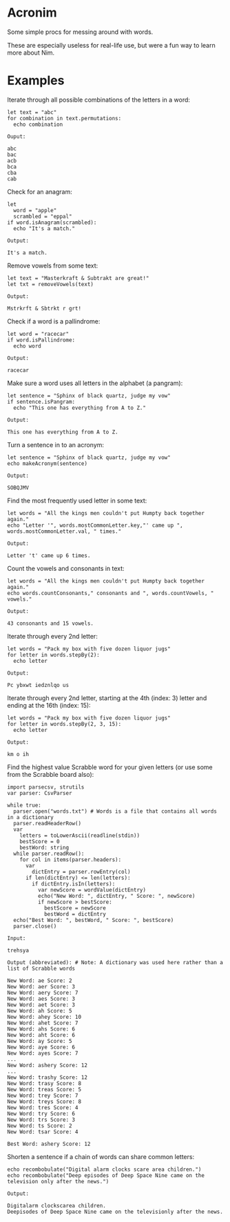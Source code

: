 # Acronim
Some simple procs for messing around with words.

These are especially useless for real-life use, but were a fun way to learn more about Nim.

# Examples

Iterate through all possible combinations of the letters in a word:

    let text = "abc"
    for combination in text.permutations:
      echo combination
    
    Ouput:
    
    abc
    bac
    acb
    bca
    cba
    cab
    
Check for an anagram:

    let 
      word = "apple"
      scrambled = "eppal"
    if word.isAnagram(scrambled):
      echo "It's a match."
      
    Output:
    
    It's a match.

Remove vowels from some text:

    let text = "Masterkraft & Subtrakt are great!"
    let txt = removeVowels(text)
    
    Output:
    
    Mstrkrft & Sbtrkt r grt!

Check if a word is a pallindrome:

    let word = "racecar"
    if word.isPallindrome:
      echo word
    
    Output:
    
    racecar

Make sure a word uses all letters in the alphabet (a pangram):

    let sentence = "Sphinx of black quartz, judge my vow"
    if sentence.isPangram:
      echo "This one has everything from A to Z."
      
    Output:
    
    This one has everything from A to Z.
    
Turn a sentence in to an acronym:

    let sentence = "Sphinx of black quartz, judge my vow"
    echo makeAcronym(sentence)
    
    Output:
    
    SOBQJMV
    
Find the most frequently used letter in some text:

    let words = "All the kings men couldn't put Humpty back together again."
    echo "Letter '", words.mostCommonLetter.key,"' came up ", words.mostCommonLetter.val, " times."
    
    Output:
    
    Letter 't' came up 6 times.

Count the vowels and consonants in text:

    let words = "All the kings men couldn't put Humpty back together again."
    echo words.countConsonants," consonants and ", words.countVowels, " vowels."
    
    Output:
    
    43 consonants and 15 vowels.

Iterate through every 2nd letter:

    let words = "Pack my box with five dozen liquor jugs"
    for letter in words.stepBy(2):
      echo letter
      
    Output:
    
    Pc ybxwt iedznlqo us

Iterate through every 2nd letter, starting at the 4th (index: 3) letter and ending at the 16th (index: 15):

    let words = "Pack my box with five dozen liquor jugs"
    for letter in words.stepBy(2, 3, 15):
      echo letter
      
    Output:
    
    km o ih

Find the highest value Scrabble word for your given letters (or use some from the Scrabble board also):
    
    import parsecsv, strutils
    var parser: CsvParser

    while true:
      parser.open("words.txt") # Words is a file that contains all words in a dictionary
      parser.readHeaderRow() 
      var
        letters = toLowerAscii(readline(stdin))
        bestScore = 0
        bestWord: string
      while parser.readRow():
        for col in items(parser.headers):
          var
            dictEntry = parser.rowEntry(col)
          if len(dictEntry) <= len(letters):
            if dictEntry.isIn(letters):
              var newScore = wordValue(dictEntry)
              echo("New Word: ", dictEntry, " Score: ", newScore)
              if newScore > bestScore:
                bestScore = newScore
                bestWord = dictEntry
      echo("Best Word: ", bestWord, " Score: ", bestScore)
      parser.close()
   
    Input:
    
    trehsya
    
    Output (abbreviated): # Note: A dictionary was used here rather than a list of Scrabble words
    
    New Word: ae Score: 2
    New Word: aer Score: 3
    New Word: aery Score: 7
    New Word: aes Score: 3
    New Word: aet Score: 3
    New Word: ah Score: 5
    New Word: ahey Score: 10
    New Word: ahet Score: 7
    New Word: ahs Score: 6
    New Word: aht Score: 6
    New Word: ay Score: 5
    New Word: aye Score: 6
    New Word: ayes Score: 7
    ...
    New Word: ashery Score: 12
    ...
    New Word: trashy Score: 12
    New Word: trasy Score: 8
    New Word: treas Score: 5
    New Word: trey Score: 7
    New Word: treys Score: 8
    New Word: tres Score: 4
    New Word: try Score: 6
    New Word: trs Score: 3
    New Word: ts Score: 2
    New Word: tsar Score: 4

    Best Word: ashery Score: 12
    
Shorten a sentence if a chain of words can share common letters:

    echo recombobulate("Digital alarm clocks scare area children.")
    echo recombobulate("Deep episodes of Deep Space Nine came on the television only after the news.")
    
    Output:
    
    Digitalarm clockscarea children.
    Deepisodes of Deep Space Nine came on the televisionly after the news.
    


